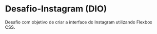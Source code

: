 # Desafio-Instagram (DIO)

Desafio com objetivo de criar a interface do Instagram utilizando Flexbox CSS.
